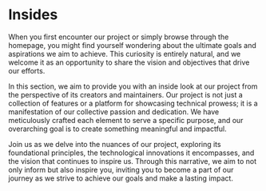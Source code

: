 # Insides

When you first encounter our project or simply browse through the homepage, you might find yourself wondering about the ultimate goals and aspirations we aim to achieve. This curiosity is entirely natural, and we welcome it as an opportunity to share the vision and objectives that drive our efforts.

In this section, we aim to provide you with an inside look at our project from the perspective of its creators and maintainers. Our project is not just a collection of features or a platform for showcasing technical prowess; it is a manifestation of our collective passion and dedication. We have meticulously crafted each element to serve a specific purpose, and our overarching goal is to create something meaningful and impactful.

Join us as we delve into the nuances of our project, exploring its foundational principles, the technological innovations it encompasses, and the vision that continues to inspire us. Through this narrative, we aim to not only inform but also inspire you, inviting you to become a part of our journey as we strive to achieve our goals and make a lasting impact.